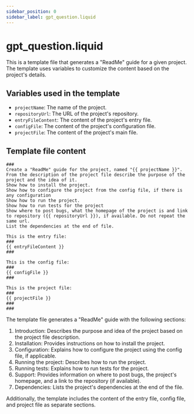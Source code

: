 ```yaml
---
sidebar_position: 0
sidebar_label: gpt_question.liquid
---
```


# gpt_question.liquid

This is a template file that generates a "ReadMe" guide for a given project. The template uses variables to customize the content based on the project's details.

## Variables used in the template

- `projectName`: The name of the project.
- `repositoryUrl`: The URL of the project's repository.
- `entryFileContent`: The content of the project's entry file.
- `configFile`: The content of the project's configuration file.
- `projectFile`: The content of the project's main file.

## Template file content

```
###
Create a "ReadMe" guide for the project, named "{{ projectName }}".
From the description of the project file describe the purpose of the project and the idea of it.
Show how to install the project.
Show how to configure the project from the config file, if there is any configuration
Show how to run the project.
Show how to run tests for the project
Show where to post bugs, what the homepage of the project is and link to repository ({{ repositoryUrl }}), if available. Do not repeat the same url.
List the dependencies at the end of file.

This is the entry file:
###
{{ entryFileContent }}
###

This is the config file:
###
{{ configFile }}
###

This is the project file:
###
{{ projectFile }}
###
###
```

The template file generates a "ReadMe" guide with the following sections:

1. Introduction: Describes the purpose and idea of the project based on the project file description.
2. Installation: Provides instructions on how to install the project.
3. Configuration: Explains how to configure the project using the config file, if applicable.
4. Running the project: Describes how to run the project.
5. Running tests: Explains how to run tests for the project.
6. Support: Provides information on where to post bugs, the project's homepage, and a link to the repository (if available).
7. Dependencies: Lists the project's dependencies at the end of the file.

Additionally, the template includes the content of the entry file, config file, and project file as separate sections.